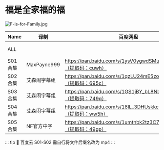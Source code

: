 # 福是全家福的福

![F-is-for-Family.jpg](/banner/F-is-for-Family.jpg)

| Name | 译制 | 百度网盘 | 阿里云盘 | MDpan |
| --- | --- | --- | --- | --- |
| ALL |  |  | https://www.aliyundrive.com/s/98RwPoHmSEL（缺S03E03） | https://mdpan.tk/%E7%A6%8F%E6%98%AF%E5%85%A8%E5%AE%B6%E7%A6%8F%E7%9A%84%E7%A6%8F |
| S01合集 | MaxPayne999 | https://pan.baidu.com/s/1ysV0ygwdSMuvf-LzY25Fng（提取码：cuwh） | https://www.aliyundrive.com/s/cCdGdAgECo7 |  |
| S02合集 | 艾森闹字幕组 | https://pan.baidu.com/s/1qzLU24mE5zoXFC7hkZKiqw（提取码：695c） | https://www.aliyundrive.com/s/qC2zQ7RsYqq |  |
| S03合集 | 艾森闹字幕组 | https://pan.baidu.com/s/1GS1jBY_bL8Nbl6ZqWUfC4Q（提取码：749q） | https://www.aliyundrive.com/s/rbtcmpRJTUo（缺S03E03） |  |
| S04合集 | 艾森闹字幕组 | https://pan.baidu.com/s/18lL_3DHUskkcQ8soidn3PA（提取码：ww5h） | https://www.aliyundrive.com/s/5PcqNfiP6UA |  |
| S05合集 | NF官方中字 | https://pan.baidu.com/s/1umtnbk2tz3C7mMfIOuiOXg（提取码：49gp） | https://www.aliyundrive.com/s/TuKvUQuGomH |  |

::: tip
👿 百度云 S01-S02 需自行将文件后缀名改为 mp4
:::